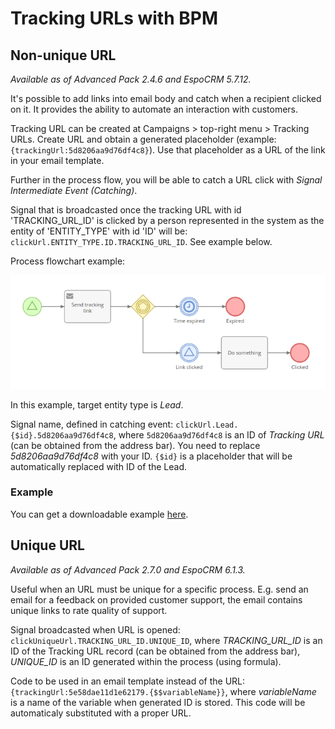 # Tracking URLs with BPM

## Non-unique URL

*Available as of Advanced Pack 2.4.6 and EspoCRM 5.7.12.*

It's possible to add links into email body and catch when a recipient clicked on it. It provides the ability to automate an interaction with customers.

Tracking URL can be created at Campaigns > top-right menu > Tracking URLs. Create URL and obtain a generated placeholder (example: `{trackingUrl:5d8206aa9d76df4c8}`). Use that placeholder as a URL of the link in your email template.

Further in the process flow, you will be able to catch a URL click with *Signal Intermediate Event (Catching)*.

Signal that is broadcasted once the tracking URL with id 'TRACKING_URL_ID' is clicked by a person represented in the system as the entity of 'ENTITY_TYPE' with id 'ID' will be: `clickUrl.ENTITY_TYPE.ID.TRACKING_URL_ID`. See example below.

Process flowchart example:

![BPM Tracking URL](https://raw.githubusercontent.com/espocrm/documentation/master/docs/_static/images/administration/bpm/tracking-urls.png)

In this example, target entity type is *Lead*.

Signal name, defined in catching event: `clickUrl.Lead.{$id}.5d8206aa9d76df4c8`, where `5d8206aa9d76df4c8` is an ID of *Tracking URL* (can be obtained from the address bar). You need to replace *5d8206aa9d76df4c8* with your ID. `{$id}` is a placeholder that will be automatically replaced with ID of the Lead.

### Example

You can get a downloadable example [here](bpm-examples.md#downloadable-examples).

## Unique URL

*Available as of Advanced Pack 2.7.0 and EspoCRM 6.1.3.*

Useful when an URL must be unique for a specific process. E.g. send an email for a feedback on provided customer support, the email contains unique links to rate quality of support.

Signal broadcasted when URL is opened: `clickUniqueUrl.TRACKING_URL_ID.UNIQUE_ID`, where *TRACKING_URL_ID* is an ID of the Tracking URL record (can be obtained from the address bar), *UNIQUE_ID* is an ID generated within the process (using formula).

Code to be used in an email template instead of the URL: `{trackingUrl:5e58dae11d1e62179.{$$variableName}}`, where *variableName* is a name of the variable when generated ID is stored. This code will be automaticaly substituted with a proper URL.


